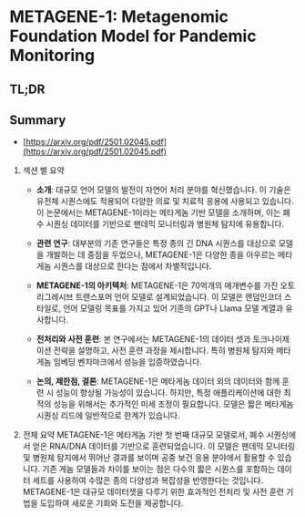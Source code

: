 # METAGENE-1: Metagenomic Foundation Model for Pandemic Monitoring
## TL;DR
## Summary
- [https://arxiv.org/pdf/2501.02045.pdf](https://arxiv.org/pdf/2501.02045.pdf)

1. 섹션 별 요약
   - **소개**: 대규모 언어 모델의 발전이 자연어 처리 분야를 혁신했습니다. 이 기술은 유전체 시퀀스에도 적용되어 다양한 의료 및 치료적 응용에 사용되고 있습니다. 이 논문에서는 METAGENE-1이라는 메타게놈 기반 모델을 소개하며, 이는 폐수 시퀀싱 데이터를 기반으로 팬데믹 모니터링과 병원체 탐지에 유용합니다.

   - **관련 연구**: 대부분의 기존 연구들은 특정 종의 긴 DNA 시퀀스를 대상으로 모델을 개발하는 데 중점을 두었으나, METAGENE-1은 다양한 종을 아우르는 메타게놈 시퀀스를 대상으로 한다는 점에서 차별적입니다.

   - **METAGENE-1의 아키텍처**: METAGENE-1은 70억개의 매개변수를 가진 오토리그레시브 트랜스포머 언어 모델로 설계되었습니다. 이 모델은 랜덤인코더 스타일로, 언어 모델링 목표를 가지고 있어 기존의 GPT나 Llama 모델 계열과 유사합니다.

   - **전처리와 사전 훈련**: 본 연구에서는 METAGENE-1의 데이터 셋과 토크나이제이션 전략을 설명하고, 사전 훈련 과정을 제시합니다. 특히 병원체 탐지와 메타게놈 임베딩 벤치마크에서 성능을 입증하였습니다.

   - **논의, 제한점, 결론**: METAGENE-1은 메타게놈 데이터 외의 데이터와 함께 훈련 시 성능이 향상될 가능성이 있습니다. 하지만, 특정 애플리케이션에 대한 최적의 성능을 위해서는 추가적인 미세 조정이 필요합니다. 모델은 짧은 메타게놈 시퀀싱 리드에 일반적으로 한계가 있습니다.

2. 전체 요약
METAGENE-1은 메타게놈 기반 첫 번째 대규모 모델로서, 폐수 시퀀싱에서 얻은 RNA/DNA 데이터를 기반으로 훈련되었습니다. 이 모델은 팬데믹 모니터링 및 병원체 탐지에서 뛰어난 결과를 보이며 공중 보건 응용 분야에서 활용할 수 있습니다. 기존 게놈 모델들과 차이를 보이는 점은 다수의 짧은 시퀀스를 포함하는 데이터 세트를 사용하여 수많은 종의 다양성과 복잡성을 반영한다는 것입니다. METAGENE-1은 대규모 데이터셋을 다루기 위한 효과적인 전처리 및 사전 훈련 기법을 도입하여 새로운 기회와 도전을 제공합니다.